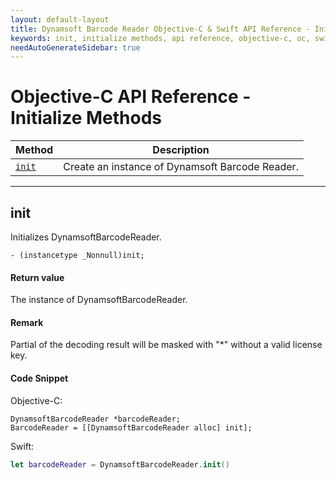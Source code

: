 ```yaml
---
layout: default-layout
title: Dynamsoft Barcode Reader Objective-C & Swift API Reference - Initialize Methods
keywords: init, initialize methods, api reference, objective-c, oc, swift
needAutoGenerateSidebar: true
---
```



# Objective-C API Reference - Initialize Methods

  | Method               | Description |
  |----------------------|-------------|
  | [`init`](#init) | Create an instance of Dynamsoft Barcode Reader. |
  
  ---
  
   




## init
Initializes DynamsoftBarcodeReader.


```objc
- (instancetype _Nonnull)init;
```

#### Return value
The instance of DynamsoftBarcodeReader.


#### Remark
Partial of the decoding result will be masked with "*" without a valid license key.

#### Code Snippet
Objective-C:
```objc
DynamsoftBarcodeReader *barcodeReader;
BarcodeReader = [[DynamsoftBarcodeReader alloc] init];
```
Swift:
```Swift
let barcodeReader = DynamsoftBarcodeReader.init()
```

&nbsp;

